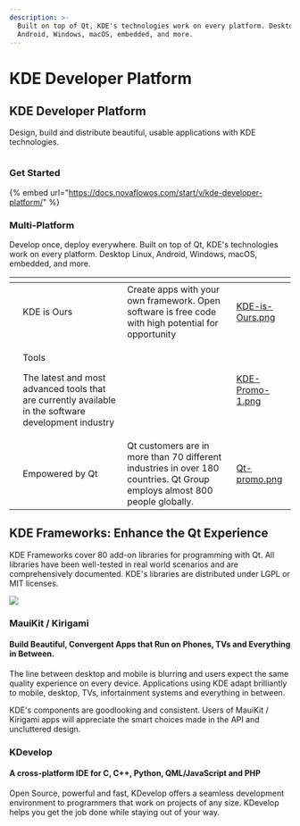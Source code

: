 ```yaml
---
description: >-
  Built on top of Qt, KDE's technologies work on every platform. Desktop Linux,
  Android, Windows, macOS, embedded, and more.
---
```


# KDE Developer Platform

## KDE Developer Platform

Design, build and distribute beautiful, usable applications with KDE technologies.

<figure><img src="https://upload.wikimedia.org/wikipedia/commons/thumb/8/8d/KDE_logo.svg/800px-KDE_logo.svg.png" alt=""><figcaption></figcaption></figure>

### Get Started

{% embed url="https://docs.novaflowos.com/start/v/kde-developer-platform/" %}

### Multi-Platform

Develop once, deploy everywhere. Built on top of Qt, KDE's technologies work on every platform. Desktop Linux, Android, Windows, macOS, embedded, and more.



<table data-view="cards"><thead><tr><th></th><th></th><th></th><th data-hidden data-card-cover data-type="files"></th></tr></thead><tbody><tr><td></td><td>KDE is Ours</td><td>Create apps with your own framework. Open software is free code with high potential for opportunity</td><td><a href=".gitbook/assets/KDE-is-Ours.png">KDE-is-Ours.png</a></td></tr><tr><td></td><td><p>Tools</p><p>The latest and most advanced tools that are currently available in the software development industry</p></td><td></td><td><a href=".gitbook/assets/KDE-Promo-1.png">KDE-Promo-1.png</a></td></tr><tr><td></td><td>Empowered by Qt</td><td>Qt customers are in more than 70 different industries in over 180 countries. Qt Group employs almost 800 people globally.</td><td><a href=".gitbook/assets/Qt-promo.png">Qt-promo.png</a></td></tr></tbody></table>

## KDE Frameworks: Enhance the Qt Experience

KDE Frameworks cover 80 add-on libraries for programming with Qt. All libraries have been well-tested in real world scenarios and are comprehensively documented. KDE's libraries are distributed under LGPL or MIT licenses.

![](https://develop.kde.org/frameworks/kirigami/kirigami-devices.png)

### MauiKit / Kirigami

#### Build Beautiful, Convergent Apps that Run on Phones, TVs and Everything in Between.

The line between desktop and mobile is blurring and users expect the same quality experience on every device. Applications using KDE adapt brilliantly to mobile, desktop, TVs, infortainment systems and everything in between.

KDE's components are goodlooking and consistent. Users of MauiKit / Kirigami apps will appreciate the smart choices made in the API and uncluttered design.

### KDevelop

#### A cross-platform IDE for C, C++, Python, QML/JavaScript and PHP

Open Source, powerful and fast, KDevelop offers a seamless development environment to programmers that work on projects of any size. KDevelop helps you get the job done while staying out of your way.
